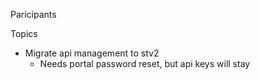 Paricipants


Topics

 * Migrate api management to stv2
   * Needs portal password reset, but api keys will stay
